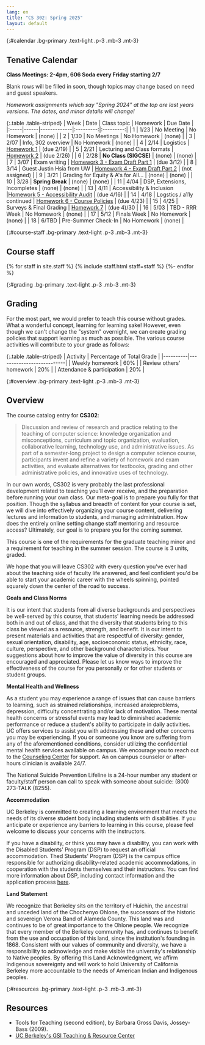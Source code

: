 ```yaml
---
lang: en
title: "CS 302: Spring 2025"
layout: default
---
```


{:#calendar .bg-primary .text-light .p-3 .mb-3 .mt-3}
## **Tenative** Calendar

**Class Meetings: 2-4pm, 606 Soda every Friday starting 2/7**

Blank rows will be filled in soon, though topics may change based on
need and guest speakers.

_Homework assignments which say "Spring 2024" at the top are last years versions. The dates, and minor details will change!_

{:.table .table-striped}
| Week | Date | Class topic | Homework | Due Date |
|:-----|------|-------------|:---------:|:---------:|
| 1    | 1/23 | No Meeting | No Homework | (none) |
| 2    | 1/30 | No Meetings | No Homework | (none) |
| 3    | 2/07 | Info, 302 overview | No Homework | (none) |
| 4    | 2/14 | Logistics | [Homework 1][hw1] | (due 2/19) |
| 5    | 2/21 | Lecturing and Class formats | [Homework 2][hw2] | (due 2/26) |
| 6    | 2/28 | **No Class (SIGCSE)** | (none) | (none) |
| 7    | 3/07 | Exam writing | [Homework 3 - Exam Draft Part 1][hw3] | (due 3/12) |
| 8    | 3/14 | Guest Justin Hsia from UW | [Homework 4 - Exam Draft Part 2][hw4] | (not assigned) |
| 9    | 3/21 | Grading for Equity & A's for All... | (none) | (none) |
| 10   | 3/28 | **Spring Break** | (none) | (none) |
| 11   | 4/04 | DSP, Extensions, Incompletes | (none) | (none) |
| 13   | 4/11 | Accessibility & Inclusion |[Homework 5 - Accessibility Audit][hw5] | (due 4/16) |
| 14   | 4/18 | Logstics / a11y continued | [Homework 6 - Course Policies][hw6] | (due 4/23) |
| 15   | 4/25 | Surveys & Final Grading | [Homework 7][hw7] | (due 4)/30 |
| 16   | 5/03 | TBD - RRR Week | No Homework | (none) |
| 17   | 5/12 | Finals Week | No Homework | (none) |
| 18   | 6/TBD | Pre-Summer Check-In | No Homework | (none) |

[hw1]: /sp25/hw/hw1
[hw2]: /sp25/hw/hw2
[hw3]: /sp25/hw/hw3
[hw4]: /sp25/hw/hw4
[hw5]: /sp25/hw/hw5
[hw6]: /sp25/404
[hw7]: /sp25/404
[hw8]: /sp25/404
[hw9]: /sp25/404
[hw10]: /sp25/404


[hw9]: https://docs.google.com/document/d/1jpAWeLPtWuDehENO5zIx6UzT4z1OEyieAIP9UL85m1c/preview
[hw10]: https://docs.google.com/document/d/1uVWoXn7HORUC7CCROphr9dq2hcsU-Kqx4W6MlQ5H4ow/preview
[hw11]: https://docs.google.com/document/d/1qANVq4eq9awixuokGti2p6vLaaFDrnDv57wE0oonnb4/preview
[hw12]: https://docs.google.com/document/d/1IEOIYp9W4NGJyCep1VDqUm_vJHjCAVXvlVrQzjsfZl4/preview
[hw13]: https://docs.google.com/document/d/1zsj3UMsKjiz7Rc8m_W_UBQ2gkXkXI32s_KeJabqvzFw/preview

<!--
-->

<!--
To make a link open in:
Preview mode: → Replace /edit with /preview
Force a copy: → Replace /edit with /copy
Force a copy with comment: → Replace /edit with /copy?copyComments=true
Create a template: → Replace /edit with /template/preview
In PDF:  → Google Docs & Sheets: Replace /edit with /export?format=pdf
→ Google Slides & Drawings: Replace /edit with /export/pdf
 -->

{:#course-staff .bg-primary .text-light .p-3 .mb-3 .mt-3}
## Course staff

<div class="container">
  <div class="row">
    {% for staff in site.staff %}
      {% include staff.html staff=staff %}
    {%- endfor %}
  </div>
</div>

{:#grading .bg-primary .text-light .p-3 .mb-3 .mt-3}
## Grading

For the most part, we would prefer to teach this course without grades.
What a wonderful concept, learning for learning sake! However, even
though we can\'t change the \"system\" overnight, we can create grading
policies that support learning as much as possible. The various course
activities will contribute to your grade as follows:

{:.table .table-striped}
| Activity | Percentage of Total Grade |
|----------|---------------------------|
| Weekly homework | 60% |
| Review others' homework | 20% |
| Attendance & participation | 20% |

{:#overview .bg-primary .text-light .p-3 .mb-3 .mt-3}
## Overview

The course catalog entry for **CS302**:

> Discussion and review of research and practice relating to the
> teaching of computer science: knowledge organization and
> misconceptions, curriculum and topic organization, evaluation,
> collaborative learning, technology use, and administrative issues. As
> part of a semester-long project to design a computer science course,
> participants invent and refine a variety of homework and exam
> activities, and evaluate alternatives for textbooks, grading and other
> administrative policies, and innovative uses of technology.

In our own words, CS302 is very probably the last professional
development related to teaching you\'ll ever receive, and the
preparation before running your own class. Our meta-goal is to prepare
you fully for that position. Though the syllabus and breadth of content
for your course is set, we will dive into effectively organizing your
course content, delivering lectures and information to students, and
managing administration. How does the entirely online setting change
staff mentoring and resource access? Ultimately, our goal is to prepare
you for the coming summer.

This course is one of the requirements for the graduate teaching minor
and a requirement for teaching in the summer session. The course is 3
units, graded.

We hope that you will leave CS302 with every question you\'ve ever had
about the teaching side of faculty life answered, and feel confident
you\'d be able to start your academic career with the wheels spinning,
pointed squarely down the center of the road to success.

**Goals and Class Norms**

It is our intent that students from all diverse backgrounds and
perspectives be well-served by this course, that students\' learning
needs be addressed both in and out of class, and that the diversity that
students bring to this class be viewed as a resource, strength, and
benefit. It is our intent to present materials and activities that are
respectful of diversity: gender, sexual orientation, disability, age,
socioeconomic status, ethnicity, race, culture, perspective, and other
background characteristics. Your suggestions about how to improve the
value of diversity in this course are encouraged and appreciated. Please
let us know ways to improve the effectiveness of the course for you
personally or for other students or student groups.

**Mental Health and Wellness**

As a student you may experience a range of issues that can cause
barriers to learning, such as strained relationships, increased
anxieproblems, depression, difficulty concentrating and/or lack of
motivation. These mental health concerns or stressful events may lead to
diminished academic performance or reduce a student\'s ability to
participate in daily activities. UC offers services to assist you with
addressing these and other concerns you may be experiencing. If you or
someone you know are suffering from any of the aforementioned
conditions, consider utilizing the confidential mental health services
available on campus. We encourage you to reach out to the [Counseling
Center](https://uhs.berkeley.edu/caps) for support. An on campus
counselor or after-hours clinician is available 24/7.

The National Suicide Prevention Lifeline is a 24-hour number any student
or faculty/staff person can call to speak with someone about suicide:
(800) 273-TALK (8255).

**Accommodation**

UC Berkeley is committed to creating a learning environment that meets
the needs of its diverse student body including students with
disabilities. If you anticipate or experience any barriers to learning
in this course, please feel welcome to discuss your concerns with the
instructors.

If you have a disability, or think you may have a disability, you can
work with the Disabled Students\' Program (DSP) to request an official
accommodation. Thed Students\' Program (DSP) is the campus office
responsible for authorizing disability-related academic accommodations,
in cooperation with the students themselves and their instructors. You
can find more information about DSP, including contact information and
the application process [here](https://dsp.berkeley.edu).

**Land Statement**

We recognize that Berkeley sits on the territory of Huichin, the
ancestral and unceded land of the Chochenyo Ohlone, the successors of
the historic and sovereign Verona Band of Alameda County. This land was
and continues to be of great importance to the Ohlone people. We
recognize that every member of the Berkeley community has, and continues
to benefit from the use and occupation of this land, since the
institution\'s founding in 1868. Consistent with our values of community
and diversity, we have a responsibility to acknowledge and make visible
the university\'s relationship to Native peoples. By offering this Land
Acknowledgment, we affirm Indigenous sovereignty and will work to hold
University of California Berkeley more accountable to the needs of
American Indian and Indigenous peoples.

{:#resources .bg-primary .text-light .p-3 .mb-3 .mt-3}
## Resources

- Tools for Teaching (second edition), by Barbara Gross Davis,
    Jossey-Bass (2009).
- [UC Berkeley\'s GSI Teaching & Resource
    Center](http://gsi.berkeley.edu/)
